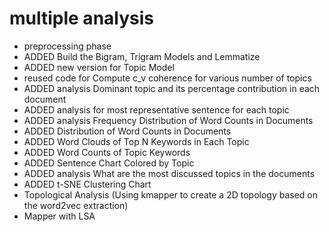 # multiple analysis
- preprocessing phase
- ADDED Build the Bigram, Trigram Models and Lemmatize
- ADDED new version for Topic Model
- reused code for Compute c_v coherence for various number of topics
- ADDED analysis Dominant topic and its percentage contribution in each document
- ADDED analysis for most representative sentence for each topic
- ADDED analysis Frequency Distribution of Word Counts in Documents
- ADDED Distribution of Word Counts in Documents
- ADDED Word Clouds of Top N Keywords in Each Topic
- ADDED Word Counts of Topic Keywords
- ADDED Sentence Chart Colored by Topic
- ADDED analysis What are the most discussed topics in the documents
- ADDED t-SNE Clustering Chart
- Topological Analysis (Using kmapper to create a 2D topology based on the word2vec extraction)
- Mapper with LSA